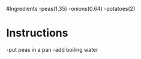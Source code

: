 \#Ingredients
-peas(1.35)
-onions(0.64)
-potatoes(2)
# Instructions
-put peas in a pan
-add boiling water
